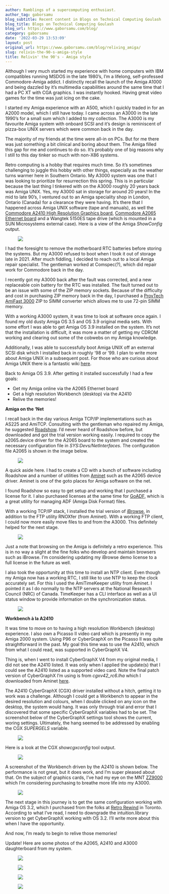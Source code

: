 ```yaml
---
author: Ramblings of a supercomputing enthusiast.
author_tag: gaborsamu
blog_subtitle: Recent content in Blogs on Technical Computing Goulash
blog_title: Blogs on Technical Computing Goulash
blog_url: https://www.gaborsamu.com/blog/
category: gaborsamu
date: '2022-03-29 13:53:09'
layout: post
original_url: https://www.gaborsamu.com/blog/reliving_amiga/
slug: relivin-the-90-s-amiga-style
title: Relivin' the 90's - Amiga style
---
```


<p>Although I very much started my experience with home computers with IBM
compatibles running MSDOS in the late 1980&rsquo;s, I&rsquo;m a lifelong, self-professed
Commodore-Amiga addict. I distinctly recall the launch of the Amiga A1000 and
being dazzled by it&rsquo;s multimedia capabilities around the same time that
I had a PC XT with CGA graphics. I was instantly hooked. Having great video
games for the time was just icing on the cake.</p>

<p>I started my Amiga experience with an A500, which I quickly traded in for an
A2000 model, which I still have today. I came across an A3000 in the late 1990&rsquo;s
for a small sum which I added to my collection. The A3000 is my favourite
Amiga system with onboard SCSI and it&rsquo;s design is reminiscent of pizza-box
UNIX servers which were common back in the day.</p>

<p>The majority of my friends at the time were all-in on PCs. But for me there
was just something a bit clinical and boring about them. The Amiga filled
this gap for me and continues to do so. It&rsquo;s probably one of big
reasons why I still to this day tinker so much with non-X86 systems.</p>

<p>Retro computing is a hobby that requires much time. So it&rsquo;s sometimes
challenging to juggle this hobby with other things, especially as the weather
turns warmer here in Southern Ontario. My A3000 system was one that I was
looking to prioritize for resurrection this spring. This is in particular
because the last thing I tinkered with on the A3000 roughly 20 years back was Amiga UNIX. Yes, my A3000 sat in storage for around 20 years!  In the mid to late 90&rsquo;s, I ventured out to an Amiga speciality shop in London, Ontario (Canada) for a clearance they were having.  It&rsquo;s there that I happened across Amiga UNIX software (tape and manuals), as well the <a href="http://amiga.resource.cx/exp/a2410">Commodore A2410 High Resolution Graphics board</a>, <a href="http://amiga.resource.cx/exp/a2065">Commodore A2065 Ethernet board</a> and a Wangtek 5150ES tape drive
(which is mounted in a SUN Microsystems external case). Here is a view of the
Amiga <em>ShowConfig</em> output.</p>

<figure><img src="https://www.gaborsamu.com/images/system_config.png" />
</figure>

<p>I had the foresight to remove the motherboard RTC batteries before
storing the systems. But my A3000 refused to boot when I took it out of storage
late in 2021. After much fiddling, I decided to reach out to a local Amiga
repair specialist. The gentleman worked at Comspec(?), which did repair work
for Commodore back in the day.</p>

<p>I recently got my A3000 back after the fault was corrected, and a new
replaceable coin battery for the RTC was installed. The fault turned
out to be an issue with some of the ZIP memory sockets. Because of the
difficulty and cost in purchasing ZIP memory back in the day, I purchased
a <a href="http://amiga.resource.cx/exp/amifast">ProvTech AmiFast 3000</a> ZIP to SIMM converter which allows me to use 72-pin SIMM memory.</p>

<p>With a working A3000 system, it was time to look at software once again.
I found my old dusty Amiga OS 3.5 and OS 3.9 original media sets. With
some effort I was able to get Amiga OS 3.9 installed on the system. It&rsquo;s
not that the installation is difficult, it was more a matter of getting my
CDROM working and clearing out some of the cobwebs on my Amiga knowledge.</p>

<p>Additionally, I was able to successfully boot Amiga UNIX off an external
SCSI disk which I installed back in roughly &lsquo;98 or &lsquo;99. I plan to write
more about Amiga UNIX in a subsequent post. For those who are curious about
Amiga UNIX there is a fantastic wiki <a href="https://www.amigaunix.com/doku.php">here</a>.</p>

<p>Back to Amiga OS 3.9. After getting it installed successfully I had a few goals:</p>

<ul>
<li>Get my Amiga online via the A2065 Ethernet board</li>
<li>Get a high resolution Workbench (desktop) via the A2410</li>
<li>Relive the memories!</li>
</ul>
<p><strong>Amiga on the &lsquo;Net</strong></p>

<p>I recall back in the day various Amiga TCP/IP implementations such as
AS225 and AmiTCP. Consulting with the gentleman who repaired my Amiga,
he suggested <a href="http://roadshow.apc-tcp.de/index-en.php">Roadshow</a>. I&rsquo;d never
heard of Roadshow before, but downloaded and got the trial version working
easily. I required to copy the a2065.device driver for the
A2065 board to the system and created the necessary configuration file
in <em>SYS:Devs/NetInterfaces</em>. The configuration file A2065 is shown in the
image below.</p>

<figure><img src="https://www.gaborsamu.com/images/roadshow1.png" />
</figure>

<p>A quick aside here. I had to create a CD with a bunch of software
including Roadshow and a number of utilities from <a href="http://aminet.net/">Aminet</a> such as the A2065 device driver. Aminet is one of the goto places for Amiga
software on the net.</p>

<p>I found Roadshow so easy to get setup and working that I purchased a license
for it. I also purchased licenses at the same time for <a href="http://www.bitplan.pl/goadf/">GoADF</a>, which is a great utility for managing ADF (Amiga Disk Format) files.</p>

<p>With a working TCP/IP stack, I installed the trial version of <a href="https://www.ibrowse-dev.net/">iBrowse</a>, in addition to the FTP utility RNOXfer (from Aminet).  With a working FTP client, I could now more easily move files to and from the A3000.  This definitely helped for the next stage.</p>

<figure><img src="https://www.gaborsamu.com/images/rnoxfer.png" />
</figure>

<p>Just a note that browsing on the Amiga is definitely a retro experience.
This is in no way a slight at the fine folks who develop and maintain
browsers such as iBrowse.  I&rsquo;m considering updating my iBrowse demo
license to a full license in the future as well.</p>

<p>I also took the opportunity at this time to install an NTP client. Even though
my Amiga now has a working RTC, I still like to use NTP to keep the clock
accurately set.  For this I used the AmiTimeKeeper utility from Aminet.
I pointed it as I do normally to the NTP servers at the National Research
Council (NRC) of Canada.  TimeKeeper has a CLI interface as well as a UI
status window to provide information on the synchronization status.</p>

<figure><img src="https://www.gaborsamu.com/images/timekeeper.png" />
</figure>

<p><strong>Workbench à la A2410</strong></p>

<p>It was time to move on to having a high resolution Workbench (desktop) experience. I also own a Picasso II video card which is presently in my Amiga 2000 system. Using P96 or CyberGraphX on the Picasso II was quite straightforward in
the past.  My goal this time was to use the A2410, which from what I could
read, was supported in CyberGraphX V4.</p>

<p>Thing is, when I went to install CyberGraphX V4 from my original media,
I did not see the A2410 listed. It was only when I applied the update(s) that I could see the A2410 listed as a supported video card. Note the final patch version of CyberGraphX I&rsquo;m using is from <em>cgxv42_rc6.lha</em> which I downloaded
from Aminet <a href="https://aminet.net/package/driver/video/CyberGraphX_4.3rc6">here</a>.</p>

<p>The A2410 CyberGraphX (CGX) driver installed without a hitch, getting
it to work was a challenge. Although I could get a Workbench to appear in the
desired resolution and colours, when I double clicked on any icon on the desktop, the system would hang. It was only through trial and error that I discovered
that some specific CyberGraphX variables had to be set.  The screenshot below of the CyberGraphX settings tool shows the current, woring settings. Ultimately,
the hang seemed to be addressed by enabling the CGX <em>SUPERGELS</em> variable.</p>

<figure><img src="https://www.gaborsamu.com/images/cyber_prefs.png" />
</figure>

<p>Here is a look at the CGX <em>showcgxconfig</em> tool output.</p>

<figure><img src="https://www.gaborsamu.com/images/cyber_config.png" />
</figure>

<p>A screenshot of the Workbench driven by the A2410 is shown below. The
performance is not great, but it does work, and I&rsquo;m super pleased about
that. On the subject of graphics cards, I&rsquo;ve had my eye on the MNT <a href="https://shop.mntmn.com/products/zz9000-for-amiga-preorder">ZZ9000</a> which I&rsquo;m considering purchasing to breathe more life into my A3000.</p>

<figure><img src="https://www.gaborsamu.com/images/desktop_clean.png" />
</figure>

<p>The next stage in this journey is to get the same configuration working
with Amiga OS 3.2, which I purchased from the folks at <a href="https://retrorewind.ca/">Retro Rewind</a> in Toronto. According to what I&rsquo;ve read, I need to downgrade the
intuition.library version to get CyberGraphX working with OS 3.2. I&rsquo;ll
write more about this when I have the opportunity.</p>

<p>And now, I&rsquo;m ready to begin to relive those memories!</p>

<p>Update!  Here are some photos of the A2065, A2410 and A3000 daughterboard
from my system.</p>

<figure><img src="https://www.gaborsamu.com/images/a2065.jpg" />
</figure>

<figure><img src="https://www.gaborsamu.com/images/a2410.jpg" />
</figure>

<figure><img src="https://www.gaborsamu.com/images/daughterboard.jpg" />
</figure>

<figure><img src="https://www.gaborsamu.com/images/1992.jpg" />
</figure>